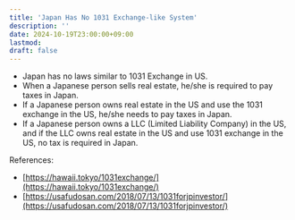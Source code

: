 ```yaml
---
title: 'Japan Has No 1031 Exchange-like System'
description: ''
date: 2024-10-19T23:00:00+09:00
lastmod: 
draft: false
---
```


* Japan has no laws similar to 1031 Exchange in US.
* When a Japanese person sells real estate, he/she is required to pay taxes in Japan.
* If a Japanese person owns real estate in the US and use the 1031 exchange in the US, he/she needs to pay taxes in Japan.
* If a Japanese person owns a LLC (Limited Liability Company) in the US, and if the LLC owns real estate in the US and use 1031 exchange in the US, no tax is required in Japan.

References:

* [https://hawaii.tokyo/1031exchange/](https://hawaii.tokyo/1031exchange/)
* [https://usafudosan.com/2018/07/13/1031forjpinvestor/](https://usafudosan.com/2018/07/13/1031forjpinvestor/)
